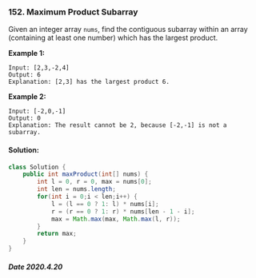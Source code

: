 ### 152. Maximum Product Subarray

Given an integer array `nums`, find the contiguous subarray within an array (containing at least one number) which has the largest product.

**Example 1:**

```
Input: [2,3,-2,4]
Output: 6
Explanation: [2,3] has the largest product 6.
```

**Example 2:**

```
Input: [-2,0,-1]
Output: 0
Explanation: The result cannot be 2, because [-2,-1] is not a subarray.
```

#### Solution:

```java
class Solution {
    public int maxProduct(int[] nums) {
        int l = 0, r = 0, max = nums[0];
        int len = nums.length;
        for(int i = 0;i < len;i++) {
            l = (l == 0 ? 1: l) * nums[i];
            r = (r == 0 ? 1: r) * nums[len - 1 - i];
            max = Math.max(max, Math.max(l, r));
        }
        return max;
    }
}
```

##### Date 2020.4.20

